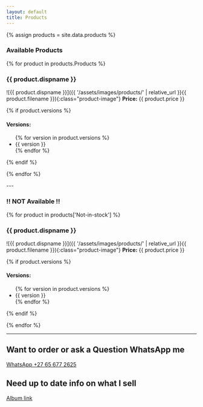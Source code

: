 ```yaml
---
layout: default
title: Products
---
```


{% assign products = site.data.products %}

### Available Products
{% for product in products.Products %}
### {{ product.dispname }}

![{{ product.dispname }}]({{ '/assets/images/products/' | relative_url }}{{ product.filename }}){:class="product-image"}
**Price:** {{ product.price }}

{% if product.versions %}
#### Versions:
<ul class="product-versions">
  {% for version in product.versions %}
    <li>{{ version }}</li>
  {% endfor %}
</ul>
{% endif %}

{% endfor %}

---<br>

### !! NOT Available !!
{% for product in products['Not-in-stock'] %}
### {{ product.dispname }}

![{{ product.dispname }}]({{ '/assets/images/products/' | relative_url }}{{ product.filename }}){:class="product-image"}
**Price:** {{ product.price }}

{% if product.versions %}
#### Versions:
<ul class="product-versions">
  {% for version in product.versions %}
    <li>{{ version }}</li>
  {% endfor %}
</ul>
{% endif %}

{% endfor %}

---

## Want to order or ask a Question WhatsApp me
[WhatsApp +27 65 677 2625](https://wa.me/27656772625/)

## Need up to date info on what I sell
[Album link](https://share.samsungcloud.com/sharedalbum/6JN1UIcZI4)
